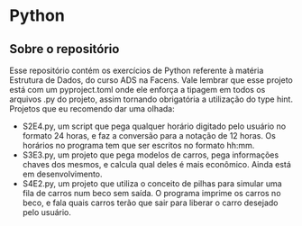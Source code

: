 # Python
## Sobre o repositório
Esse repositório contém os exercícios de Python referente à matéria Estrutura de Dados, do curso ADS na Facens.
Vale lembrar que esse projeto está com um pyproject.toml onde ele enforça a tipagem em todos os arquivos .py do projeto, assim tornando obrigatória a utilização do type hint.
Projetos que eu recomendo dar uma olhada:
* S2E4.py, um script que pega qualquer horário digitado pelo usuário no formato 24 horas, e faz a conversão para a notação de 12 horas. Os horários no programa tem que ser escritos no formato hh:mm.
* S3E3.py, um projeto que pega modelos de carros, pega informações chaves dos mesmos, e calcula qual deles é mais econômico. Ainda está em desenvolvimento.
* S4E2.py, um projeto que utiliza o conceito de pilhas para simular uma fila de carros num beco sem saída. O programa imprime os carros no beco, e fala quais carros terão que sair para liberar o carro desejado pelo usuário.
